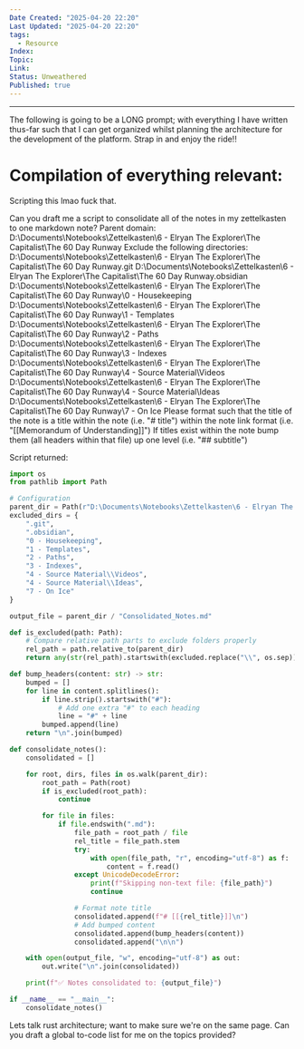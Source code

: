 ```yaml
---
Date Created: "2025-04-20 22:20"
Last Updated: "2025-04-20 22:20"
tags:
  - Resource
Index: 
Topic: 
Link: 
Status: Unweathered
Published: true
---
```

---

The following is going to be a LONG prompt; with everything I have written thus-far such that I can get organized whilst planning the architecture for the development of the platform. Strap in and enjoy the ride!!

# Compilation of everything relevant:

Scripting this lmao fuck that.

Can you draft me a script to consolidate all of the notes in my zettelkasten to one markdown note? 
Parent domain: D:\Documents\Notebooks\Zettelkasten\6 - Elryan The Explorer\The Capitalist\The 60 Day Runway
Exclude the following directories:
D:\Documents\Notebooks\Zettelkasten\6 - Elryan The Explorer\The Capitalist\The 60 Day Runway\.git
D:\Documents\Notebooks\Zettelkasten\6 - Elryan The Explorer\The Capitalist\The 60 Day Runway\.obsidian
D:\Documents\Notebooks\Zettelkasten\6 - Elryan The Explorer\The Capitalist\The 60 Day Runway\0 - Housekeeping
D:\Documents\Notebooks\Zettelkasten\6 - Elryan The Explorer\The Capitalist\The 60 Day Runway\1 - Templates
D:\Documents\Notebooks\Zettelkasten\6 - Elryan The Explorer\The Capitalist\The 60 Day Runway\2 - Paths
D:\Documents\Notebooks\Zettelkasten\6 - Elryan The Explorer\The Capitalist\The 60 Day Runway\3 - Indexes
D:\Documents\Notebooks\Zettelkasten\6 - Elryan The Explorer\The Capitalist\The 60 Day Runway\4 - Source Material\Videos
D:\Documents\Notebooks\Zettelkasten\6 - Elryan The Explorer\The Capitalist\The 60 Day Runway\4 - Source Material\Ideas
D:\Documents\Notebooks\Zettelkasten\6 - Elryan The Explorer\The Capitalist\The 60 Day Runway\7 - On Ice
Please format such that the title of the note is a title within the note (i.e. "# title") within the note link format (i.e. "[[Memorandum of Understanding]]")
If titles exist within the note bump them (all headers within that file) up one level (i.e. "## subtitle")

Script returned:

```python
import os
from pathlib import Path

# Configuration
parent_dir = Path(r"D:\Documents\Notebooks\Zettelkasten\6 - Elryan The Explorer\The Capitalist\The 60 Day Runway")
excluded_dirs = {
    ".git",
    ".obsidian",
    "0 - Housekeeping",
    "1 - Templates",
    "2 - Paths",
    "3 - Indexes",
    "4 - Source Material\\Videos",
    "4 - Source Material\\Ideas",
    "7 - On Ice"
}

output_file = parent_dir / "Consolidated_Notes.md"

def is_excluded(path: Path):
    # Compare relative path parts to exclude folders properly
    rel_path = path.relative_to(parent_dir)
    return any(str(rel_path).startswith(excluded.replace("\\", os.sep)) for excluded in excluded_dirs)

def bump_headers(content: str) -> str:
    bumped = []
    for line in content.splitlines():
        if line.strip().startswith("#"):
            # Add one extra "#" to each heading
            line = "#" + line
        bumped.append(line)
    return "\n".join(bumped)

def consolidate_notes():
    consolidated = []

    for root, dirs, files in os.walk(parent_dir):
        root_path = Path(root)
        if is_excluded(root_path):
            continue

        for file in files:
            if file.endswith(".md"):
                file_path = root_path / file
                rel_title = file_path.stem
                try:
                    with open(file_path, "r", encoding="utf-8") as f:
                        content = f.read()
                except UnicodeDecodeError:
                    print(f"Skipping non-text file: {file_path}")
                    continue

                # Format note title
                consolidated.append(f"# [[{rel_title}]]\n")
                # Add bumped content
                consolidated.append(bump_headers(content))
                consolidated.append("\n\n")

    with open(output_file, "w", encoding="utf-8") as out:
        out.write("\n".join(consolidated))

    print(f"✅ Notes consolidated to: {output_file}")

if __name__ == "__main__":
    consolidate_notes()

```

Lets talk rust architecture; want to make sure we're on the same page. Can you draft a global to-code list for me on the topics provided?

